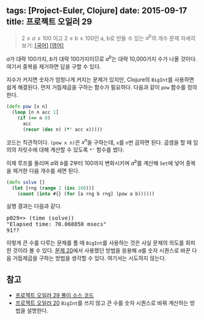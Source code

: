 tags: [Project-Euler, Clojure]
date: 2015-09-17
title: 프로젝트 오일러 29
---
> $2 \le a \le 100$ 이고 $2 \le b \le 100$인 a, b로 만들 수 있는 $a^b$의 개수
> 문제 자세히 보기: [[국어]](http://euler.synap.co.kr/prob_detail.php?id=29) [[영어]](https://projecteuler.net/problem=29)

$a$가 대략 100가지, $b$가 대략 100가지이므로 $a^b$는 대략 10,000가지 수가 나올 것이다. 여기서 중복을 제거하면 답을 구할 수 있다.<!--more-->

지수가 커지면 숫자가 엄청나게 커지는 문제가 있지만, Clojure의 `BigInt`를 사용하면 쉽게 해결된다. 먼저 거듭제곱을 구하는 함수가 필요하다. 다음과 같이 `pow` 함수를 정의한다.

```clojure
(defn pow [x n]
  (loop [n n acc 1]
    (if (<= n 0)
      acc
      (recur (dec n) (*' acc x)))))
```

코드는 직관적이다. `(pow x n)`은 $x^n$을 구하는데, `x`를 `n`번 곱하면 된다. 곱셈을 할 때 임의의 자릿수에 대해 계산할 수 있도록 `*'` 함수를 썼다.

이제 루프를 돌리며 $a$와 $b$를 2부터 100까지 변화시키며 $a^b$를 계산해 `Set`에 넣어 중복을 제거한 다음 개수를 세면 된다.

```clojure
(defn solve []
  (let [rng (range 2 (inc 100))]
    (count (into #{} (for [a rng b rng] (pow a b))))))
```

실행 결과는 다음과 같다.

<pre class="console">p029=> (time (solve))
"Elapsed time: 70.068858 msecs"
91??
</pre>

이렇게 큰 수를 다루는 문제를 풀 때 `BigInt`를 사용하는 것은 사실 문제의 의도를 회피한 것이라 볼 수 있다. [문제 20](/2015/project-euler-020/)에서 사용했던 방법을 응용해 $a$를 숫자 시퀀스로 바꾼 다음 거듭제곱을 구하는 방법을 생각할 수 있다. 여기서는 시도하지 않는다.

## 참고
* [프로젝트 오일러 29 풀이 소스 코드](https://github.com/ntalbs/euler/blob/master/src/p029.clj)
* [프로젝트 오일러 20](/2015/project-euler-020/)
`BigInt`를 쓰지 않고 큰 수를 숫자 시퀀스로 바꿔 계산하는 방법을 설명한다.
